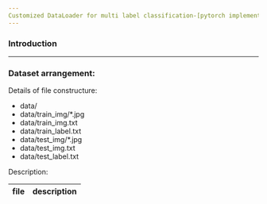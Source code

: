 ```yaml
---
Customized DataLoader for multi label classification-[pytorch implementation]
---
```

### Introduction
---

### Dataset arrangement:
Details of file constructure:
- data/
- data/train_img/*.jpg
- data/train_img.txt
- data/train_label.txt
- data/test_img/*.jpg
- data/test_img.txt
- data/test_label.txt

Description:

| file | description|
|---|---|